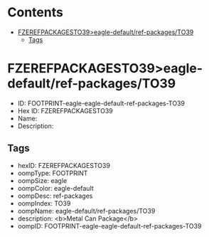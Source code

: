 



Contents
========

* [FZEREFPACKAGESTO39>eagle-default/ref-packages/TO39](#fzerefpackagesto39eagle-defaultref-packagesto39)
	* [Tags](#tags)

# FZEREFPACKAGESTO39>eagle-default/ref-packages/TO39

- ID: FOOTPRINT-eagle-eagle-default-ref-packages-TO39
- Hex ID: FZEREFPACKAGESTO39
- Name: 
- Description: 

## Tags

- hexID: FZEREFPACKAGESTO39
- oompType: FOOTPRINT
- oompSize: eagle
- oompColor: eagle-default
- oompDesc: ref-packages
- oompIndex: TO39
- oompName: eagle-default/ref-packages/TO39
- description: &lt;b&gt;Metal Can Package&lt;/b&gt;
- oompID: FOOTPRINT-eagle-eagle-default-ref-packages-TO39
